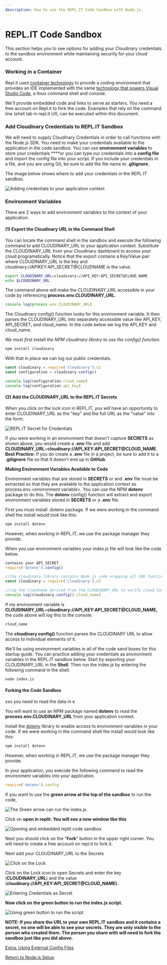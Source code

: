 ```yaml
---
description: How to use the REPL.IT Code Sandbox with Node.js.
---
```


# REPL.IT Code Sandbox

This section helps you to see options for adding your Cloudinary credentials to the sandbox environment while maintaining security for your cloud account.

### Working in a Container

Repl.it uses [container technology](https://cloud.google.com/customers/repl-it) to provide a coding environment that provides an IDE implemented with the same [technology that powers Visual Studio Code](https://www.developer.com/cloud/repl-it-an-online-editor-for-coding-or-learning/#:~:text=This%20is%20the%20same%20technology,languages%20as%20well%20as%20collaboration.), a linux command shell and console.

We'll provide embedded code and links to serve as starters.  You need a free account on Repl.it to fork the code.  Examples that rely on the command line \(shell tab in repl.it UI\), can be executed within this document.

### Add Cloudinary Credentials to REPL.IT Sandbox

 We will need to supply Cloudinary Credentials in order to call functions with the Node.js SDK.  You need to make your credentials  available to the application in the code sandbox.  You can use **environment variables** to store your credentials ****or you can type our credentials into a **config file** and import the config file into your script.  If you include your credentials in a file, and you are using Git, be sure to add the file name to **.gitignore**.

The image below shows where to add your credentials in the REPL.IT sandbox.

![Adding credentials to your application context](../.gitbook/assets/replit-credentials.jpg)

### Environment Variables

There are 2 ways to add environment variables to the context of your application.

####  **\(1\) Export the Cloudinary URL in the Command Shell**

You can locate the command shell in the sandbox and execute the following command to add CLOUDINARY\_URL to your application context. Substitute the CLOUDINARY\_URL from your Cloudinary dashboard to access your cloud programatically.  Notice that the export contains a Key/Value pair where CLOUDINARY\_URL is the key and cloudinary://APIKEY:API\_SECRET@CLOUDNAME is the value.

```bash
export CLOUDINARY_URL=cloudinary://API_KEY:API_SECRET@CLOUD_NAME
echo $LCOUDINARY_URL
```

The command above will make the CLOUDINARY\_URL accessible in your code by referencing **process.env.CLOUDINARY\_URL**.

```javascript
console.log(process.env.CLOUDINARY_URL)
```

The Cloudinary config\(\) function looks for this environment variable.  It then parses the CLOUDINARY\_URL into separately accessible value like API\_KEY, API\_SECRET, and cloud\_name.  In the code below we log the API\_KEY and cloud\_name.

_We must first install the NPM cloudinary library to use the config\(\) function._

```bash
npm install cloudinary
```

With that in place we can log our public credentials.

```javascript
const cloudinary = require('cloudinary').v2
const configuration = cloudinary.config()

console.log(configuration.cloud_name)
console.log(configuration.api_key)
```

#### **\(2\) Add the CLOUDINARY\_URL to the REPL.IT Secrets**

When you click on the lock icon in REPL.IT, you will have an opportunity to enter CLOUDINARY\_URL as the "key" and the full URL as the "value" into the form. 

![REPL.IT Secret for Credentials](../.gitbook/assets/secrets.jpg)

If you were working in an environment that doesn't capture **SECRETS** as shown above, you would create a **.env** file and add **CLOUDINARY\_URL**_=_**cloudinary://API\_KEY:API\_SECRET@CLOUD\_NAME.**   **Best Practice:** If you do create a **.env** file in a project, be sure to add it to a **.gitignore** file so that it doesn't end up in **GitHub**. 

**Making Environment Variables Available to Code**

Environment variables that are stored in **SECRETS** or and **.env** file must be extracted so that they are available to the application context as process.env.&lt;environment variable&gt;.  You can use the NPM **dotenv** package to do this.  The **dotenv** config\(\) function will extract and export  environment variables stored in **SECRETS** or a **.env** file.

First you must install .dotenv package.  If we were working in the command shell the install would look like this:

```bash
npm install dotenv
```

However, when working in REPL.IT, we use the package manager they provide.



When you use environment variables your index.js file will look like the code below.

```javascript
contains your API_SECRET
require('dotenv').config()

//the cloudinary library contains Node.js code wrapping all SDK functions and utilities - you only need this if you are not using the external config file for credentials
const cloudinary = require('cloudinary').v2

//log the cloudname derived from the CLOUDINARY_URL to verify cloud location
console.log(cloudinary.config().cloud_name)
```

If my environment variable is **CLOUDINARY\_URL**_=_**cloudinary://API\_KEY:API\_SECRET@CLOUD\_NAME,**  the code above will log this to the console. 

```javascript
cloud_name
```

The **cloudinary config\(\)** function parses the CLOUDINARY URL to allow access to individual elements of it.

We'll be using environment variables in all of the code sand boxes for this startup guide.  You can practice adding your credentials as environment variables in the REPL.IT sandbox below. Start by exporting your CLOUDINARY\_URL in the **Shell**.  Then run the index.js by  entering the following command in the shell.

```bash
node index.js
```

#### 

#### Forking the Code Sandbox

xxx you need to read the data in e

You will want to use an NPM package named **dotenv** to read the **process.env.CLOUDINARY\_URL** from your application context.

Install the [dotenv](https://www.npmjs.com/package/dotenv) library to enable access to environment variables in your code.  If we were working in the command shell the install would look like this:

```bash
npm install dotenv
```

However, when working in REPL.IT, we use the package manager they provide.



In your application, you execute the following command to read the environment variables into your application.

```javascript
require('dotenv').config
```



If you want to use the **green arrow at the top of the sandbox** to run the code, 

![The Green arrow can run the index.js.](../.gitbook/assets/green-arrow.jpg)

Click on **open in replit.  You will see a new window like this**

![Opening and embedded replit code sandbox](../.gitbook/assets/2021-09-10_17-11-29.png)

Next you should click on the "**Fork**" button in the upper right corner.  You will need to create a free account on repl.it to fork it.

Next add your CLOUDINARY\_URL to the Secrets

![Click on the Lock](../.gitbook/assets/secrets-forked.jpg)

Click on the Lock icon to open Secrets and enter the key \(**CLOUDINARY\_URL**\) and the value \(**cloudinary://API\_KEY:API\_SECRET@CLOUD\_NAME\).**

![Entering Credentials as Secret](../.gitbook/assets/secret-value.jpg)

**Now click on the green button to run the index.js script.**

![Using green button to run the script](../.gitbook/assets/cloud_name.jpg)

**NOTE: If you share the URL to your own REPL.IT  sandbox and it contains a secret, no one will be able to see your secrets.  They are only visible to the person who created them.  The person you share with will need to fork the sandbox just like you did above.**

[Extra: Using External Config Files](using-external-config-files.md)

 [Return to Node.js Setup](node-setup/)

